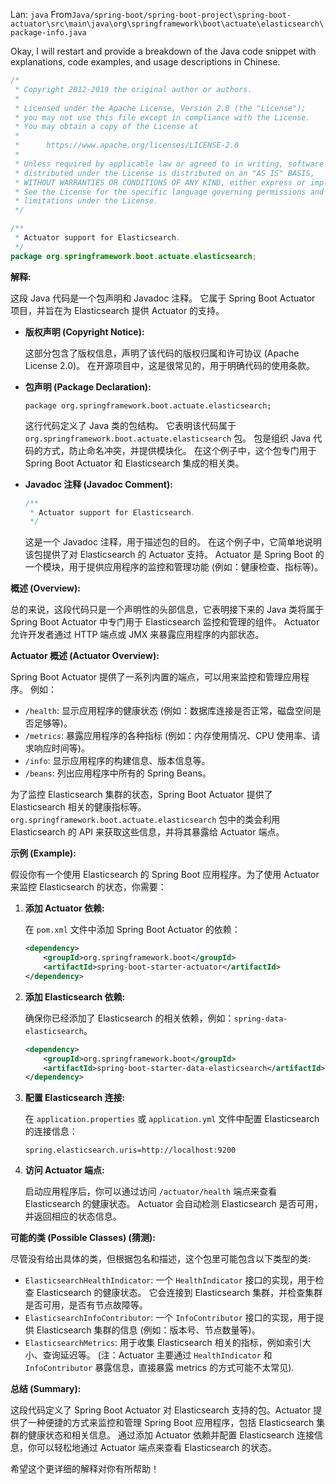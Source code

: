 Lan: `java` From`Java/spring-boot/spring-boot-project\spring-boot-actuator\src\main\java\org\springframework\boot\actuate\elasticsearch\package-info.java`

Okay, I will restart and provide a breakdown of the Java code snippet with explanations, code examples, and usage descriptions in Chinese.

```java
/*
 * Copyright 2012-2019 the original author or authors.
 *
 * Licensed under the Apache License, Version 2.0 (the "License");
 * you may not use this file except in compliance with the License.
 * You may obtain a copy of the License at
 *
 *      https://www.apache.org/licenses/LICENSE-2.0
 *
 * Unless required by applicable law or agreed to in writing, software
 * distributed under the License is distributed on an "AS IS" BASIS,
 * WITHOUT WARRANTIES OR CONDITIONS OF ANY KIND, either express or implied.
 * See the License for the specific language governing permissions and
 * limitations under the License.
 */

/**
 * Actuator support for Elasticsearch.
 */
package org.springframework.boot.actuate.elasticsearch;
```

**解释:**

这段 Java 代码是一个包声明和 Javadoc 注释。 它属于 Spring Boot Actuator 项目，并旨在为 Elasticsearch 提供 Actuator 的支持。

*   **版权声明 (Copyright Notice):**

    这部分包含了版权信息，声明了该代码的版权归属和许可协议 (Apache License 2.0)。  在开源项目中，这是很常见的，用于明确代码的使用条款。

*   **包声明 (Package Declaration):**

    `package org.springframework.boot.actuate.elasticsearch;`

    这行代码定义了 Java 类的包结构。  它表明该代码属于 `org.springframework.boot.actuate.elasticsearch` 包。 包是组织 Java 代码的方式，防止命名冲突，并提供模块化。  在这个例子中，这个包专门用于 Spring Boot Actuator 和 Elasticsearch 集成的相关类。

*   **Javadoc 注释 (Javadoc Comment):**

    ```java
    /**
     * Actuator support for Elasticsearch.
     */
    ```

    这是一个 Javadoc 注释，用于描述包的目的。  在这个例子中，它简单地说明该包提供了对 Elasticsearch 的 Actuator 支持。 Actuator 是 Spring Boot 的一个模块，用于提供应用程序的监控和管理功能 (例如：健康检查、指标等)。

**概述 (Overview):**

总的来说，这段代码只是一个声明性的头部信息，它表明接下来的 Java 类将属于 Spring Boot Actuator 中专门用于 Elasticsearch 监控和管理的组件。  Actuator 允许开发者通过 HTTP 端点或 JMX 来暴露应用程序的内部状态。

**Actuator 概述 (Actuator Overview):**

Spring Boot Actuator 提供了一系列内置的端点，可以用来监控和管理应用程序。  例如：

*   `/health`:  显示应用程序的健康状态 (例如：数据库连接是否正常，磁盘空间是否足够等)。
*   `/metrics`:  暴露应用程序的各种指标 (例如：内存使用情况、CPU 使用率、请求响应时间等)。
*   `/info`:  显示应用程序的构建信息、版本信息等。
*   `/beans`:  列出应用程序中所有的 Spring Beans。

为了监控 Elasticsearch 集群的状态，Spring Boot Actuator 提供了 Elasticsearch 相关的健康指标等。  `org.springframework.boot.actuate.elasticsearch` 包中的类会利用 Elasticsearch 的 API 来获取这些信息，并将其暴露给 Actuator 端点。

**示例 (Example):**

假设你有一个使用 Elasticsearch 的 Spring Boot 应用程序。为了使用 Actuator 来监控 Elasticsearch 的状态，你需要：

1.  **添加 Actuator 依赖:**

    在 `pom.xml` 文件中添加 Spring Boot Actuator 的依赖：

    ```xml
    <dependency>
        <groupId>org.springframework.boot</groupId>
        <artifactId>spring-boot-starter-actuator</artifactId>
    </dependency>
    ```

2.  **添加 Elasticsearch 依赖:**

    确保你已经添加了 Elasticsearch 的相关依赖，例如：`spring-data-elasticsearch`。

    ```xml
    <dependency>
        <groupId>org.springframework.boot</groupId>
        <artifactId>spring-boot-starter-data-elasticsearch</artifactId>
    </dependency>
    ```

3.  **配置 Elasticsearch 连接:**

    在 `application.properties` 或 `application.yml` 文件中配置 Elasticsearch 的连接信息：

    ```properties
    spring.elasticsearch.uris=http://localhost:9200
    ```

4.  **访问 Actuator 端点:**

    启动应用程序后，你可以通过访问 `/actuator/health` 端点来查看 Elasticsearch 的健康状态。  Actuator 会自动检测 Elasticsearch 是否可用，并返回相应的状态信息。

**可能的类 (Possible Classes) (猜测):**

尽管没有给出具体的类，但根据包名和描述，这个包里可能包含以下类型的类:

*   `ElasticsearchHealthIndicator`:  一个 `HealthIndicator` 接口的实现，用于检查 Elasticsearch 的健康状态。 它会连接到 Elasticsearch 集群，并检查集群是否可用，是否有节点故障等。
*   `ElasticsearchInfoContributor`: 一个 `InfoContributor` 接口的实现，用于提供 Elasticsearch 集群的信息 (例如：版本号、节点数量等)。
*   `ElasticsearchMetrics`:  用于收集 Elasticsearch 相关的指标，例如索引大小、查询延迟等。 (注：Actuator 主要通过 `HealthIndicator` 和 `InfoContributor` 暴露信息，直接暴露 metrics 的方式可能不太常见).

**总结 (Summary):**

这段代码定义了 Spring Boot Actuator 对 Elasticsearch 支持的包。Actuator 提供了一种便捷的方式来监控和管理 Spring Boot 应用程序，包括 Elasticsearch 集群的健康状态和相关信息。  通过添加 Actuator 依赖并配置 Elasticsearch 连接信息，你可以轻松地通过 Actuator 端点来查看 Elasticsearch 的状态。

希望这个更详细的解释对你有所帮助！
